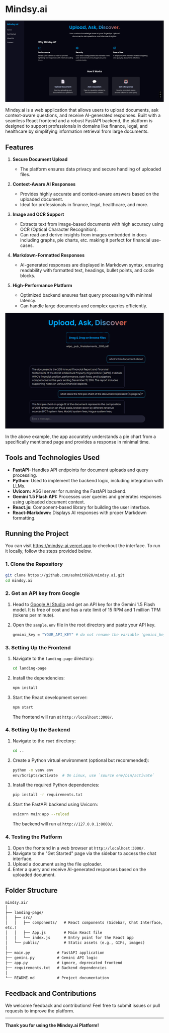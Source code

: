 # Mindsy.ai 

![homepage](./assets/homepage.png)

Mindsy.ai is a web application that allows users to upload documents, ask context-aware questions, and receive AI-generated responses. Built with a seamless React frontend and a robust FastAPI backend, the platform is designed to support professionals in domains like finance, legal, and healthcare by simplifying information retrieval from large documents. 

## **Features**

1. **Secure Document Upload**  
   - The platform ensures data privacy and secure handling of uploaded files.  

2. **Context-Aware AI Responses**  
   - Provides highly accurate and context-aware answers based on the uploaded document.  
   - Ideal for professionals in finance, legal, healthcare, and more.  

3. **Image and OCR Support**  
   - Extracts text from image-based documents with high accuracy using OCR (Optical Character Recognition).  
   - Can read and derive insights from images embedded in docs including graphs, pie charts, etc. making it perfect for financial use-cases.

4. **Markdown-Formatted Responses**  
   - AI-generated responses are displayed in Markdown syntax, ensuring readability with formatted text, headings, bullet points, and code blocks.  

5. **High-Performance Platform**  
   - Optimized backend ensures fast query processing with minimal latency.  
   - Can handle large documents and complex queries efficiently.  

![chat interface](./assets/chat%20interface.png)

In the above example, the app accurately understands a pie chart from a specifically mentioned page and provides a response in minimal time.

## Tools and Technologies Used
  
- **FastAPI:** Handles API endpoints for document uploads and query processing.  
- **Python:** Used to implement the backend logic, including integration with LLMs.  
- **Uvicorn:** ASGI server for running the FastAPI backend.  
- **Gemini 1.5 Flash API:** Processes user queries and generates responses using uploaded document context.  
- **React.js:** Component-based library for building the user interface.  
- **React-Markdown:** Displays AI responses with proper Markdown formatting.

## Running the Project
You can visit https://mindsy-ai.vercel.app to checkout the interface. To run it locally, follow the steps provided below.

### 1. Clone the Repository
```bash  
git clone https://github.com/ashmit0920/mindsy.ai.git  
cd mindsy.ai  
```

### 2. Get an API key from Google
1. Head to [Google AI Studio](https://ai.google.dev/gemini-api/docs) and get an API key for the Gemini 1.5 Flash model. It is free of cost and has a rate limit of 15 RPM and 1 million TPM (tokens per minute).

2. Open the `sample.env` file in the root directory and paste your API key.
   ```bash
   gemini_key = "YOUR_API_KEY" # do not rename the variable 'gemini_key'.
   ```

### 3. Setting Up the Frontend 
1. Navigate to the `landing-page` directory:

   ```bash  
   cd landing-page  
   ```  
2. Install the dependencies:  

   ```bash  
   npm install  
   ```  
3. Start the React development server:  

   ```bash  
   npm start  
   ```  
   The frontend will run at `http://localhost:3000/`.  

### 4. Setting Up the Backend
1. Navigate to the `root` directory:

   ```bash  
   cd ..
   ```  
2. Create a Python virtual environment (optional but recommended):  

   ```bash  
   python -m venv env  
   env/Scripts/activate  # On Linux, use `source env/bin/activate`  
   ```  
3. Install the required Python dependencies:  

   ```bash  
   pip install -r requirements.txt  
   ```
4. Start the FastAPI backend using Uvicorn:  

   ```bash  
   uvicorn main:app --reload  
   ```  
   The backend will run at `http://127.0.0.1:8000/`.  


### 4. Testing the Platform 
1. Open the frontend in a web browser at `http://localhost:3000/`.  
2. Navigate to the "Get Started" page via the sidebar to access the chat interface.
3. Upload a document using the file uploader.  
4. Enter a query and receive AI-generated responses based on the uploaded document.  


## Folder Structure
```
mindsy.ai/  
│  
├── landing-page/  
│   ├── src/  
│   │   ├── components/   # React components (Sidebar, Chat Interface, etc.)  
│   │   ├── App.js        # Main React file  
│   │   └── index.js      # Entry point for the React app  
│   └── public/           # Static assets (e.g., GIFs, images)  
│  
├── main.py            # FastAPI application
├── gemini.py          # Gemini API logic
├── app.py             # ignore, deprecated frontend
├── requirements.txt   # Backend dependencies
│  
└── README.md          # Project documentation  
```  

## Feedback and Contributions
We welcome feedback and contributions! Feel free to submit issues or pull requests to improve the platform.  

---

**Thank you for using the Mindsy.ai Platform!**